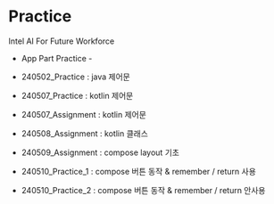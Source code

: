 # Practice
Intel AI For Future Workforce
- App Part Practice -

- 240502_Practice : java 제어문
- 240507_Practice : kotlin 제어문
- 240507_Assignment : kotlin 제어문
- 240508_Assignment : kotlin 클래스
- 240509_Assignment : compose layout 기초
- 240510_Practice_1 : compose 버튼 동작 & remember / return 사용
- 240510_Practice_2 : compose 버튼 동작 & remember / return 안사용
